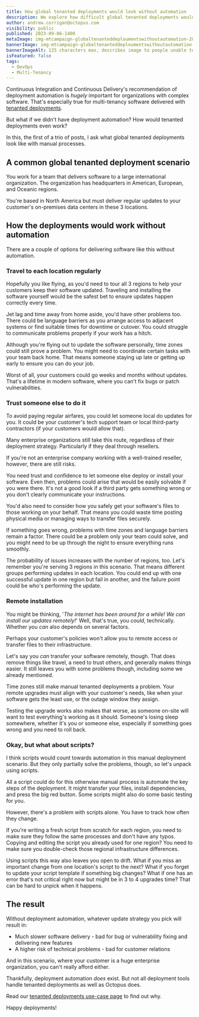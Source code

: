 ```yaml
---
title: How global tenanted deployments would look without automation
description: We explore how difficult global tenanted deployments would be if we didn't have automation.
author: andrew.corrigan@octopus.com
visibility: public
published: 2023-09-06-1400
metaImage: img-mtcampaign-globaltenanteddeploumentswithoutautomation-2023.png
bannerImage: img-mtcampaign-globaltenanteddeploumentswithoutautomation-2023.png
bannerImageAlt: 125 characters max, describes image to people unable to see it.
isFeatured: false
tags: 
  - DevOps
  - Multi-Tenancy
---
```


Continuous Integration and Continuous Delivery's recommendation of deployment automation is *hugely* important for organizations with complex software. That's especially true for multi-tenancy software delivered with [tenanted deployments](https://octopus.com/blog/what-are-tenanted-deployments).

But what if we didn't have deployment automation? How would tenanted deployments even work?

In this, the first of a trio of posts, I ask what global tenanted deployments look like with manual processes.

## A common global tenanted deployment scenario 

You work for a team that delivers software to a large international organization. The organization has headquarters in American, European, and Oceanic regions.

You're based in North America but must deliver regular updates to your customer's on-premises data centers in these 3 locations.

## How the deployments would work without automation

There are a couple of options for delivering software like this without automation.

### Travel to each location regularly

Hopefully you like flying, as you'd need to tour all 3 regions to help your customers keep their software updated. Traveling and installing the software yourself would be the safest bet to ensure updates happen correctly every time.

Jet lag and time away from home aside, you'd have other problems too. There could be language barriers as you arrange access to adjacent systems or find suitable times for downtime or cutover. You could struggle to communicate problems properly if your work has a hitch.

Although you're flying out to update the software personally, time zones could still prove a problem. You might need to coordinate certain tasks with your team back home. That means someone staying up late or getting up early to ensure you can do your job.

Worst of all, your customers could go weeks and months without updates. That's a lifetime in modern software, where you can't fix bugs or patch vulnerabilities.

### Trust someone else to do it

To avoid paying regular airfares, you could let someone local do updates for you. It could be your customer's tech support team or local third-party contractors (if your customers would allow that).

Many enterprise organizations still take this route, regardless of their deployment strategy. Particularly if they deal through resellers.

If you're not an enterprise company working with a well-trained reseller, however, there are still risks.

You need trust and confidence to let someone else deploy or install your software. Even then, problems could arise that would be easily solvable if you were there. It's not a good look if a third party gets something wrong or you don't clearly communicate your instructions.

You'd also need to consider how you safely get your software's files to those working on your behalf. That means you could waste time posting physical media or managing ways to transfer files securely.

If something goes wrong, problems with time zones and language barriers remain a factor. There could be a problem only your team could solve, and you might need to be up through the night to ensure everything runs smoothly.

The probability of issues increases with the number of regions, too. Let's remember you're serving 3 regions in this scenario. That means different groups performing updates in each location. You could end up with one successful update in one region but fail in another, and the failure point could be who's performing the update.

### Remote installation

You might be thinking, '*The internet has been around for a while! We can install our updates remotely!*' Well, that's true, you *could*, technically. Whether you *can* also depends on several factors.

Perhaps your customer's policies won't allow you to remote access or transfer files to their infrastructure.

Let's say you *can* transfer your software remotely, though. That does remove things like travel, a need to trust others, and generally makes things easier. It still leaves you with some problems though, including some we already mentioned.

Time zones still make manual tenanted deployments a problem. Your remote upgrades must align with your customer's needs, like when your software gets the least use, or the outage window they assign.

Testing the upgrade works also makes that worse, as someone on-site will want to test everything's working as it should. Someone's losing sleep somewhere, whether it's you or someone else, especially if something goes wrong and you need to roll back.

### Okay, but what about scripts?

I think scripts would count towards automation in this manual deployment scenario. But they only partially solve the problems, though, so let's unpack using scripts.

All a script could do for this otherwise manual process is automate the key steps of the deployment. It might transfer your files, install dependencies, and press the big red button. Some scripts might also do some basic testing for you.

However, there's a problem with scripts alone. You have to track how often they change. 

If you're writing a fresh script from scratch for each region, you need to make sure they follow the same processes and don't have any typos. Copying and editing the script you already used for one region? You need to make sure you double-check those regional infrastructure differences.

Using scripts this way also leaves you open to drift. What if you miss an important change from one location's script to the next? What if you forget to update your script template if something big changes? What if one has an error that's not critical right now but might be in 3 to 4 upgrades time? That can be hard to unpick when it happens.

## The result

Without deployment automation, whatever update strategy you pick will result in:

- Much slower software delivery - bad for bug or vulnerability fixing and delivering new features
- A higher risk of technical problems - bad for customer relations

And in this scenario, where your customer is a huge enterprise organization, you can't really afford either.

Thankfully, deployment automation *does* exist. But not all deployment tools handle tenanted deployments as well as Octopus does.

Read our [tenanted deployments use-case page](https://octopus.com/use-case/tenanted-deployments) to find out why.

Happy deployments!